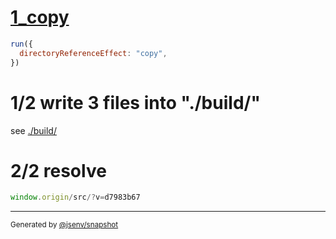# [1_copy](../../new_url_directory.test.mjs#L29)

```js
run({
  directoryReferenceEffect: "copy",
})
```

# 1/2 write 3 files into "./build/"

see [./build/](./build/)

# 2/2 resolve

```js
window.origin/src/?v=d7983b67
```

---

<sub>
  Generated by <a href="https://github.com/jsenv/core/tree/main/packages/independent/snapshot">@jsenv/snapshot</a>
</sub>
